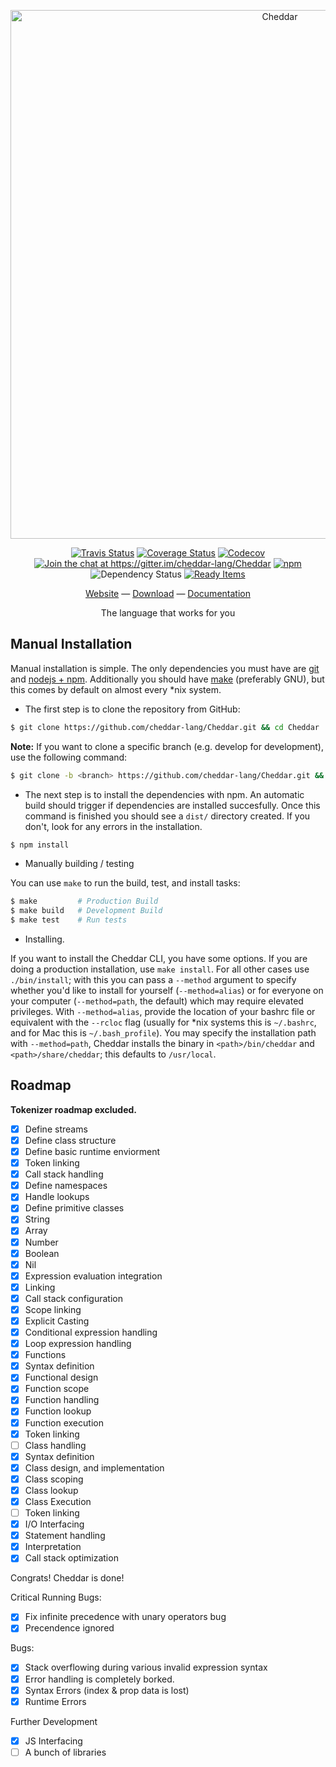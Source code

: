 <p align="center">
  <a href="https://github.com/cheddar-lang/Cheddar">
    <img src="https://raw.githubusercontent.com/cheddar-lang/Cheddar/master/misc/logo_wide.png" alt="Cheddar" width="846">
  </a>
</p>

<p align="center">
  <a href="https://travis-ci.org/cheddar-lang/Cheddar"><img alt="Travis Status" src="https://travis-ci.org/cheddar-lang/Cheddar.svg?branch=master"></a>
  <a href='https://coveralls.io/github/cheddar-lang/Cheddar?branch=tests'><img src='https://coveralls.io/repos/github/cheddar-lang/Cheddar/badge.svg?branch=tests' alt='Coverage Status' /></a>
  <a href="https://codecov.io/gh/cheddar-lang/Cheddar"><img src="https://codecov.io/gh/cheddar-lang/Cheddar/branch/master/graph/badge.svg" alt="Codecov" /></a>
  <a href="https://gitter.im/cheddar-lang/Cheddar?utm_source=badge&utm_medium=badge&utm_campaign=pr-badge&utm_content=badge"><img alt="Join the chat at https://gitter.im/cheddar-lang/Cheddar" src="https://badges.gitter.im/cheddar-lang/Cheddar.svg"></a>
  <a href="https://www.npmjs.com/package/cheddar-lang"><img alt='npm' src="https://img.shields.io/npm/dt/cheddar-lang.svg"></a>
  <img src='https://david-dm.org/cheddar-lang/Cheddar.svg' alt='Dependency Status' />
  <a href="http://waffle.io/cheddar-lang/Cheddar"><img alt="Ready Items" src="https://badge.waffle.io/cheddar-lang/Cheddar.svg?label=ready&title=Todo"></a>
</p>

<p align="center">
  <p align="center">
    <a href="http://cheddar.vihan.org/">Website</a> &mdash;
    <a href="http://cheddar.vihan.org/#download">Download</a> &mdash;
    <a href="http://docs.cheddar.vihan.org/">Documentation</a>
  </p>
  <p align="center">
    The language that works for you
  </p>
</p>

## Manual Installation

Manual installation is simple. The only dependencies you must have are [git](https://git-scm.com) and [nodejs + npm](https://nodejs.org/en/). Additionally you should have [make](https://www.gnu.org/software/make/) (preferably GNU), but this comes by default on almost every *nix system.

 - The first step is to clone the repository from GitHub:

  ```bash
$ git clone https://github.com/cheddar-lang/Cheddar.git && cd Cheddar
```

  **Note:** If you want to clone a specific branch (e.g. develop for development), use the following command:

  ```bash
$ git clone -b <branch> https://github.com/cheddar-lang/Cheddar.git && cd Cheddar
```

 - The next step is to install the dependencies with npm. An automatic build should trigger if dependencies are installed succesfully. Once this command is finished you should see a `dist/` directory created. If you don't, look for any errors in the installation.

  ```bash
$ npm install
```

 - Manually building / testing

  You can use `make` to run the build, test, and install tasks:
  ```bash
$ make         # Production Build
$ make build   # Development Build
$ make test    # Run tests
```

 - Installing.

  If you want to install the Cheddar CLI, you have some options. If you are doing a production installation, use `make install`. For all other cases use `./bin/install`; with this you can pass a `--method` argument to specify whether you'd like to install for yourself (`--method=alias`) or for everyone on your computer (`--method=path`, the default) which may require elevated privileges. With `--method=alias`, provide the location of your bashrc file or equivalent with the `--rcloc` flag (usually for *nix systems this is `~/.bashrc`, and for Mac this is `~/.bash_profile`). You may specify the installation path with `--method=path`, Cheddar installs the binary in `<path>/bin/cheddar` and `<path>/share/cheddar`; this defaults to `/usr/local`.

## Roadmap

**Tokenizer roadmap excluded.**

 - [x] Define streams
 - [x] Define class structure
 - [x] Define basic runtime enviorment
 - [x] Token linking
 - [x] Call stack handling
 - [x] Define namespaces
 - [x] Handle lookups
 - [x] Define primitive classes
  - [x] String
  - [x] Array
  - [x] Number
  - [x] Boolean
  - [x] Nil
 - [x] Expression evaluation integration
  - [x] Linking
  - [x] Call stack configuration
  - [x] Scope linking
  - [x] Explicit Casting
 - [x] Conditional expression handling
 - [x] Loop expression handling
 - [x] Functions
  - [x] Syntax definition
  - [x] Functional design
  - [x] Function scope
  - [x] Function handling
  - [x] Function lookup
  - [x] Function execution
  - [x] Token linking
 - [ ] Class handling
  - [x] Syntax definition
  - [x] Class design, and implementation
  - [x] Class scoping
  - [x] Class lookup
  - [x] Class Execution
  - [ ] Token linking
 - [x] I/O Interfacing
 - [x] Statement handling
 - [x] Interpretation
 - [x] Call stack optimization

Congrats! Cheddar is done!

Critical Running Bugs:

 - [x] Fix infinite precedence with unary operators bug
 - [x] Precendence ignored

Bugs:

 - [x] Stack overflowing during various invalid expression syntax
 - [x] Error handling is completely borked.
  - [x] Syntax Errors (index & prop data is lost)
  - [x] Runtime Errors

Further Development

 - [x] JS Interfacing
 - [ ] A bunch of libraries

